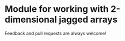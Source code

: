 # Module for working with 2-dimensional jagged arrays

Feedback and pull requests are always welcome!

